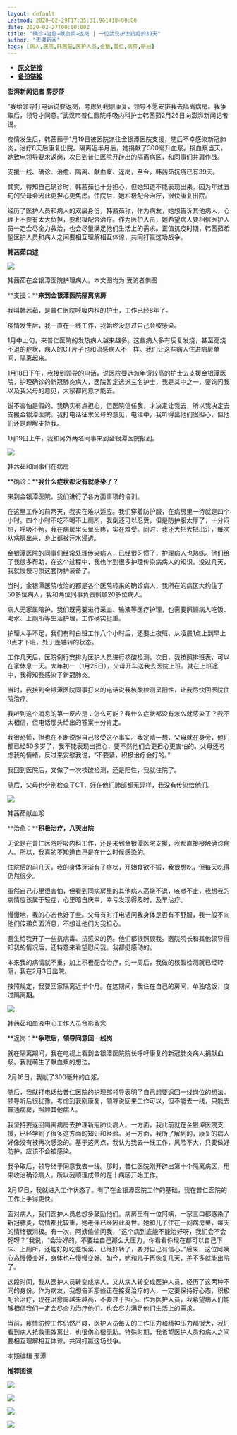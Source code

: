 ```yaml
---
layout: default
Lastmod: 2020-02-29T17:35:31.961418+00:00
date: 2020-02-27T00:00:00Z
title: "确诊→治愈→献血浆→返岗 | 一位武汉护士抗疫的39天"
author: "澎湃新闻"
tags: [病人,医院,韩茜茹,医护人员,金银,普仁,病房,新冠]
---
```


* [**原文链接**](https://mp.weixin.qq.com/s/eJGym3f25IVGmdC1h8GZjw)
* [**备份链接**](http://archive.today/BRARD)


**澎湃新闻记者 薛莎莎**

“我给领导打电话说要返岗，考虑到我刚康复，领导不愿安排我去隔离病房。我争取后，领导才同意。”武汉市普仁医院呼吸内科护士韩茜茹2月26日向澎湃新闻记者说。

  
疫情发生后，韩茜茹于1月19日被医院派往金银潭医院支援，随后不幸感染新冠肺炎，治疗8天后康复出院。隔离近半月后，她捐献了300毫升血浆。捐血浆当天，她致电领导要求返岗，次日到普仁医院开辟出的隔离病区，和同事们并肩作战。

  
支援一线、确诊、治愈、隔离、献血浆、返岗，至今，韩茜茹抗疫已有39天。

  
其实，得知自己确诊时，韩茜茹也十分担心，但她知道不能表现出来，因为年过五旬的父母会因此更担心更焦虑。住院后，她积极配合治疗，很快康复出院。

  
经历了医护人员和病人的双层身份，韩茜茹称，作为病友，她想告诉其他病人，心理上不要有太大负担，要积极配合治疗。作为医护人员，她希望病人要相信医护人员一定会尽全力救治，也会尽量满足他们生活上的需求。正值抗疫时期，韩茜茹希望医护人员和病人之间要相互理解相互体谅，共同打赢这场战争。

  

  

**韩茜茹口述**

  

  

  

**![](/images/post/b8372f06e505a1c753543dd800e44265.jpg)**

韩茜茹在金银潭医院护理病人。本文图均为 受访者供图

  

**支援：****来到金银潭医院隔离病房**

我叫韩茜茹，是普仁医院呼吸内科的护士，工作已经8年了。

  
疫情发生后，我一直在一线工作，我始终没想过自己会被感染。

  
1月中上旬，来普仁医院的发热病人越来越多。这些病人多有反复发烧，甚至高烧不退的症状，病人的CT片子也和流感病人不一样。我们让这些病人住进病房单间，隔离起来。

  
1月18日下午，我接到领导的电话，说医院要选派年资较高的护士去支援金银潭医院，护理确诊的新冠肺炎病人，医院暂定选派三名护士，我是其中之一，要询问我以及我父母的意见，大家都同意才能去。

  
说不害怕是假的，我确实有点担心，但医院信任我，才决定让我去，所以我决定去支援金银潭医院。我打电话征求父母的意见，电话中，我听得出他们很担心，但他们还是理解支持我。

1月19日上午，我和另外两名同事来到金银潭医院报到。

  

![](/images/post/8bde5ecc62537cdd7aebd616e9e07f80.jpg)

韩茜茹和同事们在病房

  

**确诊：****我什么症状都没有就感染了？**

来到金银潭医院，我们进行了各方面事项的培训。

  
在这里工作的前两天，我实在难以适应。我们穿着防护服，在病房里一待就是四个小时。四个小时不吃不喝不上厕所，我倒还可以忍受，但是防护服太厚了，十分闷热，呼吸不畅，我在病房里头晕头疼，实在难受。同时，我还大把大把出汗，每次从病房出来，身上都被汗水浸透。

  
金银潭医院的同事们经常处理传染病人，已经很习惯了，护理病人也熟练。他们给了我很多帮助，在这个过程中，我也学到很多护理传染病病人的知识。没过几天，我就慢慢习惯这套防护装备了。

  
当时，金银潭医院收治的都是各个医院转来的确诊病人，我所在的病区大约住了50多位病人，我和两位同事负责照顾20多位病人。

  
病人无家属陪护，我们既需要进行采血、输液等医疗护理，也需要照顾病人吃饭、喝水、上厕所等生活护理，工作确实挺重。

  
护理人手不足，我们有时白班工作八个小时后，还要上夜班，从凌晨1点上到早上8点才下班，处于连轴转的状态。

  
工作几天后，医院例行安排为医护人员进行核酸检测。次日，我按照排班表，可以在家休息一天。大年初一（1月25日），父母开车送我去医院上班。就在上班途中，我得知我感染了新冠肺炎。

  
当时，我接到金银潭医院同事打来的电话说我核酸检测呈阳性，让我尽快回医院住院治疗。

  
我听到这个消息的第一反应是：怎么可能？我什么症状都没有怎么就感染了？我不太相信，但电话那头给出的答案十分肯定。

  
我很恐慌，但也在不断说服自己接受这个事实。我定晴一想，父母就在身旁，他们都已经50多岁了，我不能表现出担心，要不然他们会更担心更害怕的。父母还考虑我的情绪，反过来安慰我说，“不要紧，积极治疗会好的。”

  
我回到医院后，又做了一次核酸检测，还是阳性，我就住院了。

随后，父母也分别检查了CT，好在他们肺部都无异样，我没有传染给他们。

  

![](/images/post/78f7920c8feaf3ace029c88d2530bd63.jpg)

韩茜茹献血浆

  

**治愈：****积极治疗，八天出院**

无论是在普仁医院呼吸内科工作，还是来到金银潭医院支援，我都直接接触确诊病人。所以，我真的不知道自己是在什么时候感染的。

  
住院后的前几天，我的身体逐渐有了症状，开始食欲不振，我很想吃，但每天吃得仍然很少。

  
虽然自己心里很害怕，但看到同病房里的其他病人高烧不退，咳嗽不止，我想我的病情应该属于轻症，心里暗自庆幸，幸亏发现得及时，及早治疗。

  
慢慢地，我的心态也好了些。父母有时打电话问我身体是否有不舒服，我一般不向他们传递负面消息，不想让他们为我担心。

  
医生给我开了一些抗病毒、抗感染的药。他们都很照顾我。医院院长和其他领导得知我的情况后，还特意来看望慰问我。我都挺感动的。

  
本来我的病情就不重，加上积极配合治疗，约一周后，我做的核酸检测就已经转阴，我在2月3日出院。

按照规定，我要回家隔离近半个月。在这期间，我住在自己的房间，单独吃饭，度过隔离期。

  

![](/images/post/447557f11171e1f4c15866e589f2b4ff.jpg)

韩茜茹和血液中心工作人员合影留念

  

**返岗：****争取后，领导同意回一线岗**

就在隔离期间，我在电视上看到金银潭医院院长呼吁康复的新冠肺炎病人捐献血浆。我就萌生了献血浆的想法。

  
2月16日，我献了300毫升的血浆。

  
随后，我就打电话给普仁医院的护理部领导表明了自己想要返回一线岗位的想法。领导听后很犹豫，考虑到我刚康复，领导说回来工作可以，但不能去一线，只能去普通病房，照顾其他病人。

  
我坚持要返回隔离病房去护理新冠肺炎病人。一方面，我此前就在金银潭医院支援，已经学到了很多这方面的知识和经验。另一方面，我所了解到的，康复的病人好像没有被再次感染的。基于这两点，我认为我去一线工作，风险不大，只要做好防护，应该不会被感染。

  
我争取后，领导终于同意我去一线。那时，普仁医院刚开辟出第十个隔离病区，用来收治确诊病人，所以我顺理成章的在十病区开始工作。

  
2月17日，我就进入工作状态了。有了在金银潭医院工作的基础，我在普仁医院的工作上手得更快。

  
面对病人，我们医护人员总想多鼓励他们。病房里有一位阿姨，一家三口都感染了新冠肺炎，病情都比较重，她老伴已经因此离世。她和儿子住在一间病房里，每天的情绪很消极。有一次，阿姨偷偷问我，“这个病到底能不能治好呀，我们会不会死呀？”我说，“会治好的，不要给自己那么大压力，你看看你现在都可以自己下床、上厕所，还能好好吃些饭菜，已经好转了，要对自己有信心。”后来，这位阿姨心态慢慢变好，身体也在慢慢变好。如今，她和儿子再恢复几天，差不多就能出院了。

  
这段时间，我从医护人员转变成病人，又从病人转变成医护人员，经历了这两种不同的身份。作为病友，我想告诉那些正在接受治疗的人，一定要保持好心态，积极配合治疗，现在治愈率越来越高，不要过于担心。作为医护人员，我希望病人们能够相信我们一定会尽全力治疗他们，也会尽力满足他们生活上的需求。

  
当前，疫情防控工作仍然严峻，医护人员每天的工作压力和精神压力都很大，我们看到病人抢救无效离世，也很伤心很无助。特殊时期，我希望医护人员和病人之间要相互理解相互体谅，共同打赢这场战争。

  

  

本期编辑 邢潭  

  

**推荐阅读**

[![](/images/post/f1f712a41c833b925f580fc6afb6134e.jpg)](http://mp.weixin.qq.com/s?__biz=MjM5MzI5NTU3MQ==&mid=2651592065&idx=1&sn=16df4206ceaaea2c54063cffb71167f7&chksm=bd61883d8a16012b08939f6d04d22e0cc6e4e1b2be125c163706a1f36f5223e472a205f116b6&scene=21#wechat_redirect)

[![](/images/post/12e0d94be82829ed4f958ea785fc7b62.jpg)](http://mp.weixin.qq.com/s?__biz=MjM5MzI5NTU3MQ==&mid=2651587716&idx=1&sn=9cf340714786ffd74330418b03bccf7c&chksm=bd6199388a16102e76351195f852c7325de5e1620da5882bd04ccd1ff7d24b0b5dff09895509&scene=21#wechat_redirect)

[![](/images/post/0f946a6acf34edfdf665414ae255c945.jpg)](http://mp.weixin.qq.com/s?__biz=MjM5MzI5NTU3MQ==&mid=2651585255&idx=2&sn=136f3ef9f9abdd1ab722689f35b2ea21&chksm=bd66675b8a11ee4ddd602c3691afebbf451bc20f23f829a7b50fba13a055eaa003bbd313dd04&scene=21#wechat_redirect)

[![](/images/post/faa036129172f4ba4cb775ad946d1eff.jpg)](https://a.app.qq.com/o/simple.jsp?pkgname=com.wondertek.paper)

